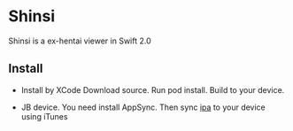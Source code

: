 # Shinsi
Shinsi is a ex-hentai viewer in Swift 2.0 

## Install

* Install by XCode
Download source. Run pod install.
Build to your device.

* JB device. 
You need install AppSync.
Then sync [ipa](https://github.com/powhu/Shinsi/releases/download/0.5.0/Shinsi.ipa) to your device using iTunes
